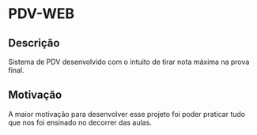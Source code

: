 # PDV-WEB

## Descrição

Sistema de  PDV desenvolvido com o intuito de tirar nota máxima na prova final.

## Motivação

A maior motivação para desenvolver esse projeto foi poder praticar tudo que nos foi ensinado no decorrer das aulas.
